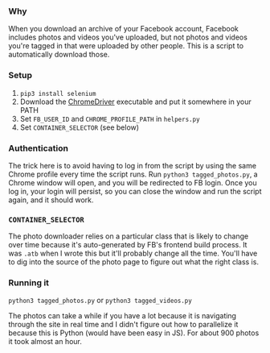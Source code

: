 ### Why

When you download an archive of your Facebook account, Facebook includes photos and videos you've uploaded, but not photos and videos you're tagged in that were uploaded by other people. This is a script to automatically download those.

### Setup

1. `pip3 install selenium`
1. Download the [ChromeDriver](http://chromedriver.chromium.org/) executable and put it somewhere in your PATH
1. Set `FB_USER_ID` and `CHROME_PROFILE_PATH` in `helpers.py`
1. Set `CONTAINER_SELECTOR` (see below)

### Authentication

The trick here is to avoid having to log in from the script by using the same Chrome profile every time the script runs. Run `python3 tagged_photos.py`, a Chrome window will open, and you will be redirected to FB login. Once you log in, your login will persist, so you can close the window and run the script again, and it should work.

### `CONTAINER_SELECTOR`

The photo downloader relies on a particular class that is likely to change over time because it's auto-generated by FB's frontend build process. It was `.atb` when I wrote this but it'll probably change all the time. You'll have to dig into the source of the photo page to figure out what the right class is.

### Running it

`python3 tagged_photos.py` or `python3 tagged_videos.py`

The photos can take a while if you have a lot because it is navigating through the site in real time and I didn't figure out how to parallelize it because this is Python (would have been easy in JS). For about 900 photos it took almost an hour.